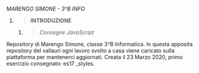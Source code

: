 *MARENGO SIMONE - 3^B INFO*
  1. > **INTRODUZIONE**
     1. > *Consegne JavaScript*
     
 Repository di Marengo Simone, classe 3^B Informatica. In questa apposita repository del vallauri ogni lavoro svolto a casa viene
 caricato sulla piattaforma per mantenerci aggiornati.
 Creata il 23 Marzo 2020, primo esercizio consegnato: es17 _styles.
  

  

